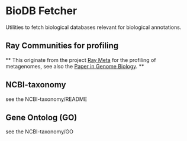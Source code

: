 BioDB Fetcher
=====================

Utilities to fetch biological databases relevant for biological annotations.


Ray Communities for profiling
---------------

** This originate from the project [Ray Meta](https://github.com/sebhtml/ray) for the profiling of metagenomes, see also the [Paper in Genome Biology](http://dx.doi.org/doi:10.1186/gb-2012-13-12-r122). **

## NCBI-taxonomy

see the NCBI-taxonomy/README

## Gene Ontolog (GO)

see the NCBI-taxonomy/GO

